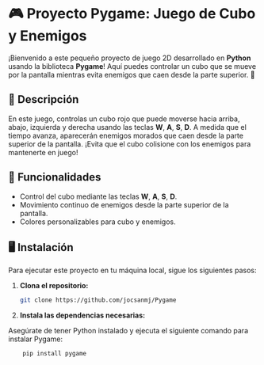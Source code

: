 # 🎮 Proyecto Pygame: Juego de Cubo y Enemigos

¡Bienvenido a este pequeño proyecto de juego 2D desarrollado en **Python** usando la biblioteca **Pygame**! Aquí puedes controlar un cubo que se mueve por la pantalla mientras evita enemigos que caen desde la parte superior. 🎯

## 📝 Descripción

En este juego, controlas un cubo rojo que puede moverse hacia arriba, abajo, izquierda y derecha usando las teclas **W**, **A**, **S**, **D**. A medida que el tiempo avanza, aparecerán enemigos morados que caen desde la parte superior de la pantalla. ¡Evita que el cubo colisione con los enemigos para mantenerte en juego!

## 🚀 Funcionalidades

- Control del cubo mediante las teclas **W**, **A**, **S**, **D**.
- Movimiento continuo de enemigos desde la parte superior de la pantalla.
- Colores personalizables para cubo y enemigos.

## 🖥️ Instalación

Para ejecutar este proyecto en tu máquina local, sigue los siguientes pasos:

1. **Clona el repositorio:**

   ```bash
   git clone https://github.com/jocsanmj/Pygame
2. **Instala las dependencias necesarias:**
 
Asegúrate de tener Python instalado y ejecuta el siguiente comando para instalar Pygame:
   ```bash
       pip install pygame
